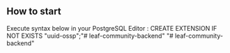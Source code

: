 ## How to start

Execute syntax below in your PostgreSQL Editor : 
CREATE EXTENSION IF NOT EXISTS "uuid-ossp";"# leaf-community-backend" 
"# leaf-community-backend" 
